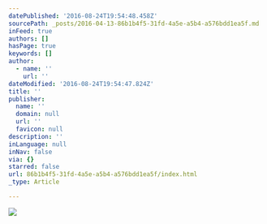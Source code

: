 ```yaml
---
datePublished: '2016-08-24T19:54:48.458Z'
sourcePath: _posts/2016-04-13-86b1b4f5-31fd-4a5e-a5b4-a576bdd1ea5f.md
inFeed: true
authors: []
hasPage: true
keywords: []
author:
  - name: ''
    url: ''
dateModified: '2016-08-24T19:54:47.824Z'
title: ''
publisher:
  name: ''
  domain: null
  url: ''
  favicon: null
description: ''
inLanguage: null
inNav: false
via: {}
starred: false
url: 86b1b4f5-31fd-4a5e-a5b4-a576bdd1ea5f/index.html
_type: Article

---
```

![](https://s3-us-west-2.amazonaws.com/the-grid-img/p/9c8b2f54b10d9211c2d67f155130f105ac3b9626.jpg)